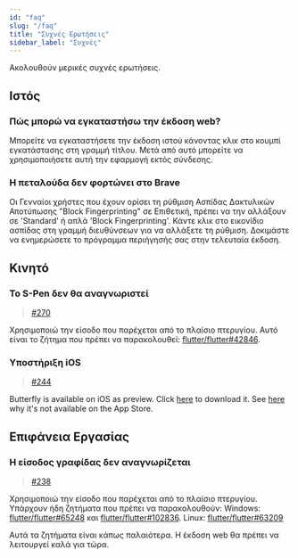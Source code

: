 ```yaml
---
id: "faq"
slug: "/faq"
title: "Συχνές Ερωτήσεις"
sidebar_label: "Συχνές"
---
```


Ακολουθούν μερικές συχνές ερωτήσεις.

## Ιστός

### Πώς μπορώ να εγκαταστήσω την έκδοση web?

Μπορείτε να εγκαταστήσετε την έκδοση ιστού κάνοντας κλικ στο κουμπί εγκατάστασης στη γραμμή τίτλου. Μετά από αυτό μπορείτε να χρησιμοποιήσετε αυτή την εφαρμογή εκτός σύνδεσης.

### Η πεταλούδα δεν φορτώνει στο Brave

Οι Γενναίοι χρήστες που έχουν ορίσει τη ρύθμιση Ασπίδας Δακτυλικών Αποτύπωσης "Block Fingerprinting" σε Επιθετική, πρέπει να την αλλάξουν σε 'Standard' ή απλά 'Block Fingerprinting'. Κάντε κλικ στο εικονίδιο ασπίδας στη γραμμή διευθύνσεων για να αλλάξετε τη ρύθμιση. Δοκιμάστε να ενημερώσετε το πρόγραμμα περιήγησής σας στην τελευταία έκδοση.

## Κινητό

### Το S-Pen δεν θα αναγνωριστεί

> [#270](https://github.com/LinwoodDev/Butterfly/issues/270)

Χρησιμοποιώ την είσοδο που παρέχεται από το πλαίσιο πτερυγίου. Αυτό είναι το ζήτημα που πρέπει να παρακολουθεί: [flutter/flutter#42846](https://github.com/flutter/flutter/issues/42846).

### Υποστήριξη iOS

> [#244](https://github.com/LinwoodDev/Butterfly/issues/244)

Butterfly is available on iOS as preview. Click [here](https://docs.butterfly.linwood.dev/downloads/ios) to download it. See [here](https://github.com/LinwoodDev/Butterfly/issues/244#issuecomment-1935460878) why it's not available on the App Store.

## Επιφάνεια Εργασίας

### Η είσοδος γραφίδας δεν αναγνωρίζεται

> [#238](https://github.com/LinwoodDev/Butterfly/issues/238)

Χρησιμοποιώ την είσοδο που παρέχεται από το πλαίσιο πτερυγίου. Υπάρχουν ήδη ζητήματα που πρέπει να παρακολουθούν: Windows: [flutter/flutter#65248](https://github.com/flutter/flutter/issues/65248) και [flutter/flutter#102836](https://github.com/flutter/flutter/issues/102836). Linux: [flutter/flutter#63209](https://github.com/flutter/flutter/issues/63209)

Αυτά τα ζητήματα είναι κάπως παλαιότερα. Η έκδοση web θα πρέπει να λειτουργεί καλά για τώρα.
